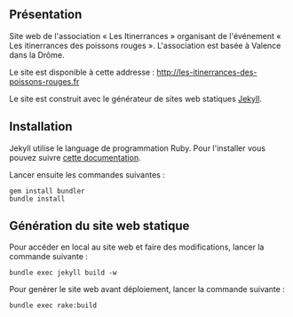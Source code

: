 ## Présentation

Site web de l'association « Les Itinerrances » organisant de l'événement « Les itinerrances des poissons rouges ».
L'association est basée à Valence dans la Drôme.

Le site est disponible à cette addresse : http://les-itinerrances-des-poissons-rouges.fr

Le site est construit avec le générateur de sites web statiques [Jekyll](https://jekyllrb.com/).

## Installation

Jekyll utilise le language de programmation Ruby. Pour l'installer vous pouvez suivre [cette documentation](https://www.ruby-lang.org/fr/documentation/installation/).

Lancer ensuite les commandes suivantes :

    gem install bundler
    bundle install

## Génération du site web statique

Pour accéder en local au site web et faire des modifications, lancer la commande suivante :

    bundle exec jekyll build -w
    
Pour genérer le site web avant déploiement, lancer la commande suivante :

    bundle exec rake:build
